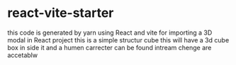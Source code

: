 # react-vite-starter
this code is generated  by yarn using React and vite for importing a 3D modal in React project  this is a simple  structur cube
this will have a 3d cube box in side it and a humen carrecter can be found
intream chenge are accetablw
